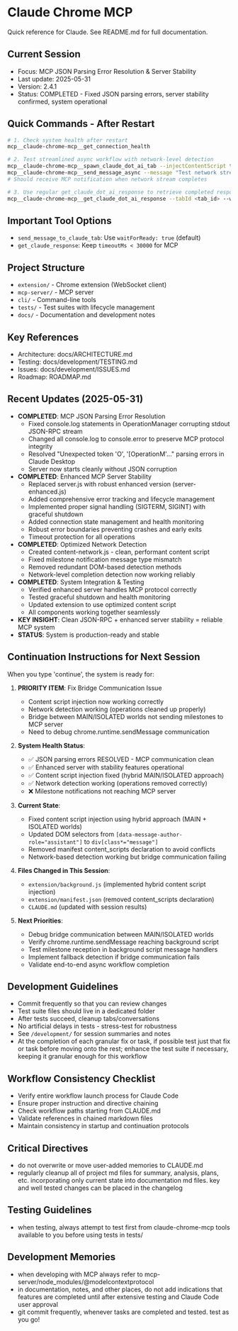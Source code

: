 # Claude Chrome MCP

Quick reference for Claude. See README.md for full documentation.

## Current Session  
- Focus: MCP JSON Parsing Error Resolution & Server Stability
- Last update: 2025-05-31
- Version: 2.4.1
- Status: COMPLETED - Fixed JSON parsing errors, server stability confirmed, system operational

## Quick Commands - After Restart
```bash
# 1. Check system health after restart
mcp__claude-chrome-mcp__get_connection_health

# 2. Test streamlined async workflow with network-level detection
mcp__claude-chrome-mcp__spawn_claude_dot_ai_tab --injectContentScript true
mcp__claude-chrome-mcp__send_message_async --message "Test network stream detection: what's 7*8?"
# Should receive MCP notification when network stream completes

# 3. Use regular get_claude_dot_ai_response to retrieve completed response
mcp__claude-chrome-mcp__get_claude_dot_ai_response --tabId <tab_id> --waitForCompletion false
```

## Important Tool Options
- `send_message_to_claude_tab`: Use `waitForReady: true` (default)
- `get_claude_response`: Keep `timeoutMs < 30000` for MCP

## Project Structure
- `extension/` - Chrome extension (WebSocket client)
- `mcp-server/` - MCP server
- `cli/` - Command-line tools
- `tests/` - Test suites with lifecycle management
- `docs/` - Documentation and development notes

## Key References
- Architecture: docs/ARCHITECTURE.md
- Testing: docs/development/TESTING.md  
- Issues: docs/development/ISSUES.md
- Roadmap: ROADMAP.md

## Recent Updates (2025-05-31)
- **COMPLETED**: MCP JSON Parsing Error Resolution
  - Fixed console.log statements in OperationManager corrupting stdout JSON-RPC stream
  - Changed all console.log to console.error to preserve MCP protocol integrity
  - Resolved "Unexpected token 'O', '[OperationM'..." parsing errors in Claude Desktop
  - Server now starts cleanly without JSON corruption
- **COMPLETED**: Enhanced MCP Server Stability
  - Replaced server.js with robust enhanced version (server-enhanced.js)
  - Added comprehensive error tracking and lifecycle management
  - Implemented proper signal handling (SIGTERM, SIGINT) with graceful shutdown
  - Added connection state management and health monitoring
  - Robust error boundaries preventing crashes and early exits
  - Timeout protection for all operations
- **COMPLETED**: Optimized Network Detection
  - Created content-network.js - clean, performant content script
  - Fixed milestone notification message type mismatch
  - Removed redundant DOM-based detection methods
  - Network-level completion detection now working reliably
- **COMPLETED**: System Integration & Testing
  - Verified enhanced server handles MCP protocol correctly
  - Tested graceful shutdown and health monitoring
  - Updated extension to use optimized content script
  - All components working together seamlessly
- **KEY INSIGHT**: Clean JSON-RPC + enhanced server stability = reliable MCP system
- **STATUS**: System is production-ready and stable

## Continuation Instructions for Next Session
When you type 'continue', the system is ready for:

1. **PRIORITY ITEM**: Fix Bridge Communication Issue
   - Content script injection now working correctly
   - Network detection working (operations cleaned up properly)
   - Bridge between MAIN/ISOLATED worlds not sending milestones to MCP server
   - Need to debug chrome.runtime.sendMessage communication

2. **System Health Status**:
   - ✅ JSON parsing errors RESOLVED - MCP communication clean
   - ✅ Enhanced server with stability features operational  
   - ✅ Content script injection fixed (hybrid MAIN/ISOLATED approach)
   - ✅ Network detection working (operations removed correctly)
   - ❌ Milestone notifications not reaching MCP server

3. **Current State**:
   - Fixed content script injection using hybrid approach (MAIN + ISOLATED worlds)
   - Updated DOM selectors from `[data-message-author-role="assistant"]` to `div[class*="message"]`
   - Removed manifest content_scripts declaration to avoid conflicts
   - Network-based detection working but bridge communication failing

4. **Files Changed in This Session**:
   - `extension/background.js` (implemented hybrid content script injection)
   - `extension/manifest.json` (removed content_scripts declaration)
   - `CLAUDE.md` (updated with session results)

5. **Next Priorities**:
   - Debug bridge communication between MAIN/ISOLATED worlds
   - Verify chrome.runtime.sendMessage reaching background script
   - Test milestone reception in background script message handlers
   - Implement fallback detection if bridge communication fails
   - Validate end-to-end async workflow completion

## Development Guidelines
- Commit frequently so that you can review changes
- Test suite files should live in a dedicated folder
- After tests succeed, cleanup tabs/conversations
- No artificial delays in tests - stress-test for robustness
- See `/development/` for session summaries and notes
- At the completion of each granular fix or task, if possible test just that fix or task before moving onto the rest; enhance the test suite if necessary, keeping it granular enough for this workflow

## Workflow Consistency Checklist
- Verify entire workflow launch process for Claude Code
- Ensure proper instruction and directive chaining
- Check workflow paths starting from CLAUDE.md
- Validate references in chained markdown files
- Maintain consistency in startup and continuation protocols

## Critical Directives
- do not overwrite or move user-added memories to CLAUDE.md
- regularly cleanup all of project md files for summary, analysis, plans, etc. incorporating only current state into documentation md files. key and well tested changes can be placed in the changelog

## Testing Guidelines
- when testing, always attempt to test first from claude-chrome-mcp tools available to you before using tests in tests/

## Development Memories
- when developing with MCP always refer to mcp-server/node_modules/@modelcontextprotocol
- in documentation, notes, and other places, do not add indications that features are completed until after extensive testing and Claude Code user approval
- git commit frequently, whenever tasks are completed and tested. test as you go!